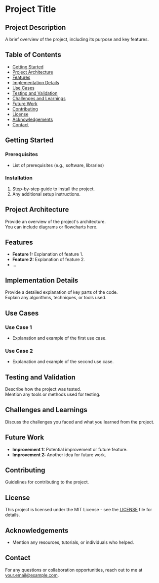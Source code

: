 # Project Title

## Project Description
A brief overview of the project, including its purpose and key features.

## Table of Contents
- [Getting Started](#getting-started)
- [Project Architecture](#project-architecture)
- [Features](#features)
- [Implementation Details](#implementation-details)
- [Use Cases](#use-cases)
- [Testing and Validation](#testing-and-validation)
- [Challenges and Learnings](#challenges-and-learnings)
- [Future Work](#future-work)
- [Contributing](#contributing)
- [License](#license)
- [Acknowledgements](#acknowledgements)
- [Contact](#contact)

## Getting Started

### Prerequisites
- List of prerequisites (e.g., software, libraries)

### Installation
1. Step-by-step guide to install the project.
2. Any additional setup instructions.

## Project Architecture
Provide an overview of the project's architecture.  
You can include diagrams or flowcharts here.

## Features
- **Feature 1:** Explanation of feature 1.
- **Feature 2:** Explanation of feature 2.
- ...

## Implementation Details
Provide a detailed explanation of key parts of the code.  
Explain any algorithms, techniques, or tools used.

## Use Cases
### Use Case 1
- Explanation and example of the first use case.

### Use Case 2
- Explanation and example of the second use case.

## Testing and Validation
Describe how the project was tested.  
Mention any tools or methods used for testing.

## Challenges and Learnings
Discuss the challenges you faced and what you learned from the project.

## Future Work
- **Improvement 1:** Potential improvement or future feature.
- **Improvement 2:** Another idea for future work.

## Contributing
Guidelines for contributing to the project.

## License
This project is licensed under the MIT License - see the [LICENSE](LICENSE) file for details.

## Acknowledgements
- Mention any resources, tutorials, or individuals who helped.

## Contact
For any questions or collaboration opportunities, reach out to me at [your.email@example.com](mailto:your.email@example.com).
